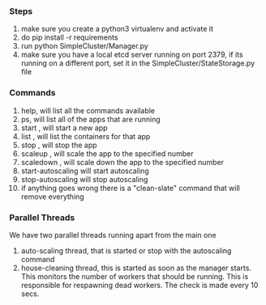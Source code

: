 ### Steps
1. make sure you create a python3 virtualenv and activate it 
1. do pip install -r requirements
2. run python SimpleCluster/Manager.py
3. make sure you have a local etcd server running on port 2379,
if its running on a different port, set it in the SimpleCluster/StateStorage.py file


### Commands
1. help, will list all the commands available
2. ps, will list all of the apps that are running
3. start <app-name>, will start a new app
4. list <app-name>, will list the containers for that app
5. stop <app-name>, will stop the app
6. scaleup <app-name> <number-of-workers>, will scale the app to the specified number
7. scaledown <app-name> <number-of-workers>, will scale down the app to the specified number
8. start-autoscaling <app-name> will start autoscaling 
9. stop-autoscaling <app-name> will stop autoscaling
10. if anything goes wrong there is a "clean-slate" command that will remove everything



### Parallel Threads
We have two parallel threads running apart from the main one
1. auto-scaling thread, that is started or stop with the autoscaling command
2. house-cleaning thread, this is started as soon as the manager starts. This monitors the number of workers that should be running.
This is responsible for respawning dead workers. The check is made every 10 secs.
